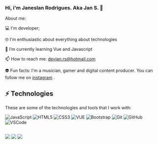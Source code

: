 ### Hi, i'm Janeslan Rodrigues. Aka Jan S. 👋
About me:

💻 I'm developer;

🤓 I'm enthusiastic about everything about technologies

🌱 I’m currently learning Vue and Javascript

📫 How to reach me: devjan.rs@hotmail.com

👽 Fun facts: I'm a musician, gamer and digital content producer. You can follow me on  <a href="https://www.instagram.com/eujanrs" target="_blank">instagram</a> .
## ⚡ Technologies

These are some of the technologies and tools that I work with:

![JavaScript](https://img.shields.io/badge/-JavaScript-black?style=flat-square&logo=javascript)
![HTML5](https://img.shields.io/badge/-HTML5-E34F26?style=flat-square&logo=html5&logoColor=white)
![CSS3](https://img.shields.io/badge/-CSS3-1572B6?style=flat-square&logo=css3)
![VUE](https://shields-io.translate.goog/badge/Vue_Js-js?style=flat&labelColor=%2334495E&color=%2341B883)
![Bootstrap](https://img.shields.io/badge/-Bootstrap-563D7C?style=flat-square&logo=bootstrap)
![Git](https://img.shields.io/badge/-Git-black?style=flat-square&logo=git)
![GitHub](https://img.shields.io/badge/-GitHub-181717?style=flat-square&logo=github)
![VSCode](https://img.shields.io/badge/-VSCode-007ACC?style=flat-square&logo=visual-studio-code&logoColor=white)

##

  <a href="https://www.instagram.com/eujanrs" target="blank"><img src="https://img.shields.io/badge/-Instagram-%23E4405F?style=for-the-badge&logo=instagram&logoColor=white" target="blank"></a>
  <a href="https://www.linkedin.com/in/janeslan-rodrigues-89480630b/" target="blank"><img src="https://img.shields.io/badge/LinkedIn-0077B5?style=for-the-badge&logo=linkedin&logoColor=white" target="blank"></a>
  <a href="devjan.rs@hotmail.com" target="blank"><img src="https://img.shields.io/badge/Microsoft_Outlook-0078D4?style=for-the-badge&logo=microsoft-outlook&logoColor=white" target="blank"></a>
